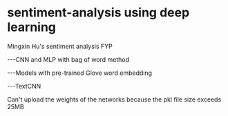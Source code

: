 # sentiment-analysis using deep learning

Mingxin Hu's sentiment analysis FYP

  ---CNN and MLP with bag of word method

  ---Models with pre-trained Glove word embedding

  ---TextCNN

Can't upload the weights of the networks because the pkl file size exceeds 25MB

